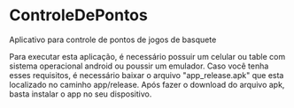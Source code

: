 # ControleDePontos
Aplicativo para controle de pontos de jogos de basquete

Para executar esta aplicação, é necessário possuir um celular ou table com sistema operacional android ou poussir um emulador.
Caso você tenha esses requisitos, é necessário baixar o arquivo "app_release.apk" que esta localizado no caminho app/release. Após fazer o download do arquivo apk, basta instalar o app no seu dispositivo.
